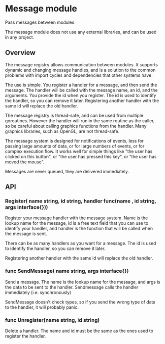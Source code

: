 # Message module

Pass messages between modules

The message module does not use any external libraries, and can be used in any project.

## Overview

The message registry allows communication between modules.  It supports dynamic and changing message handles, and is a solution to the common problems with import cycles and dependencies that other systems have.

The use is simple.  You register a handler for a message, and then send the message.  The handler will be called with the message name, an id, and the arguments.  You provide the id when you register.  The id is used to identify the handler, so you can remove it later.  Registering another handler with the same id will replace the old handler.

The message registry is thread-safe, and can be used from multiple goroutines.  However the handler will run in the same routine as the caller, so be careful about calling graphics functions from the handler.  Many graphics libraries, such as OpenGL, are not thread-safe.

The message system is designed for notifications of events, less for passing large amounts of data, or for large numbers of events, or for complex execution flow.  It works well for simple things like "the user has clicked on this button", or "the user has pressed this key", or "the user has moved the mouse".

Messages are never queued, they are delivered immediately.

## API

### Register( name string, id string, handler func(name , id string, args interface{}))

Register your message handler with the message system.  Name is the lookup name for the message, id is a free text field that you can use to identify your handler, and handler is the function that will be called when the message is sent.

There can be as many handlers as you want for a message.  The id is used to identify the handler, so you can remove it later.

Registering another handler with the same id will replace the old handler.


### func SendMessage( name string, args interface{})

Send a message.  The name is the lookup name for the message, and args is the data to be sent to the handler.  Sendmessage calls the handler immediately (i.e. synchronously)

SendMessage doesn't check types, so if you send the wrong type of data to the handler, it will probably panic.

### func Unregister(name string, id string)

Delete a handler.  The name and id must be the same as the ones used to register the handler.
